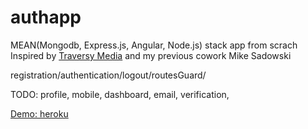 # authapp

MEAN(Mongodb, Express.js, Angular, Node.js) stack app from scrach
Inspired by [Traversy Media](https://www.youtube.com/watch?v=uONz0lEWft0&list=PLillGF-RfqbZMNtaOXJQiDebNXjVapWPZ) and my previous cowork Mike Sadowski

registration/authentication/logout/routesGuard/

TODO: profile, mobile, dashboard, email, verification, 

[Demo: heroku](https://lit-shelf-77615.herokuapp.com/)
